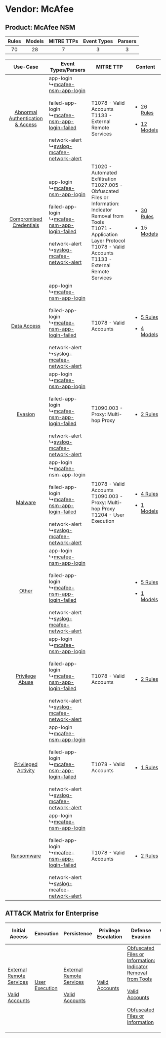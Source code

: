 Vendor: McAfee
==============
Product: McAfee NSM
-------------------
| Rules | Models | MITRE TTPs | Event Types | Parsers |
|:-----:|:------:|:----------:|:-----------:|:-------:|
|  70   |   28   |     7      |      3      |    3    |

|    Use-Case    | Event Types/Parsers    | MITRE TTP    | Content    |
|:----:| ---- | ---- | ---- |
| [Abnormal Authentication & Access](../../../UseCases/uc_abnormal_authentication_&_access.md) |  app-login<br> ↳[mcafee-nsm-app-login](Ps/pC_mcafeensmapplogin.md)<br><br> failed-app-login<br> ↳[mcafee-nsm-app-login-failed](Ps/pC_mcafeensmapploginfailed.md)<br><br> network-alert<br> ↳[syslog-mcafee-network-alert](Ps/pC_syslogmcafeenetworkalert.md)<br> | T1078 - Valid Accounts<br>T1133 - External Remote Services<br>    | [<ul><li>26 Rules</li></ul><ul><li>12 Models</li></ul>](RM/r_m_mcafee_mcafee_nsm_Abnormal_Authentication_&_Access.md) |
|          [Compromised Credentials](../../../UseCases/uc_compromised_credentials.md)          |  app-login<br> ↳[mcafee-nsm-app-login](Ps/pC_mcafeensmapplogin.md)<br><br> failed-app-login<br> ↳[mcafee-nsm-app-login-failed](Ps/pC_mcafeensmapploginfailed.md)<br><br> network-alert<br> ↳[syslog-mcafee-network-alert](Ps/pC_syslogmcafeenetworkalert.md)<br> | T1020 - Automated Exfiltration<br>T1027.005 - Obfuscated Files or Information: Indicator Removal from Tools<br>T1071 - Application Layer Protocol<br>T1078 - Valid Accounts<br>T1133 - External Remote Services<br> | [<ul><li>30 Rules</li></ul><ul><li>15 Models</li></ul>](RM/r_m_mcafee_mcafee_nsm_Compromised_Credentials.md)          |
|    [Data Access](../../../UseCases/uc_data_access.md)    |  app-login<br> ↳[mcafee-nsm-app-login](Ps/pC_mcafeensmapplogin.md)<br><br> failed-app-login<br> ↳[mcafee-nsm-app-login-failed](Ps/pC_mcafeensmapploginfailed.md)<br><br> network-alert<br> ↳[syslog-mcafee-network-alert](Ps/pC_syslogmcafeenetworkalert.md)<br> | T1078 - Valid Accounts<br>    | [<ul><li>5 Rules</li></ul><ul><li>4 Models</li></ul>](RM/r_m_mcafee_mcafee_nsm_Data_Access.md)    |
|    [Evasion](../../../UseCases/uc_evasion.md)    |  app-login<br> ↳[mcafee-nsm-app-login](Ps/pC_mcafeensmapplogin.md)<br><br> failed-app-login<br> ↳[mcafee-nsm-app-login-failed](Ps/pC_mcafeensmapploginfailed.md)<br><br> network-alert<br> ↳[syslog-mcafee-network-alert](Ps/pC_syslogmcafeenetworkalert.md)<br> | T1090.003 - Proxy: Multi-hop Proxy<br>    | [<ul><li>2 Rules</li></ul>](RM/r_m_mcafee_mcafee_nsm_Evasion.md)    |
|    [Malware](../../../UseCases/uc_malware.md)    |  app-login<br> ↳[mcafee-nsm-app-login](Ps/pC_mcafeensmapplogin.md)<br><br> failed-app-login<br> ↳[mcafee-nsm-app-login-failed](Ps/pC_mcafeensmapploginfailed.md)<br><br> network-alert<br> ↳[syslog-mcafee-network-alert](Ps/pC_syslogmcafeenetworkalert.md)<br> | T1078 - Valid Accounts<br>T1090.003 - Proxy: Multi-hop Proxy<br>T1204 - User Execution<br>    | [<ul><li>4 Rules</li></ul><ul><li>1 Models</li></ul>](RM/r_m_mcafee_mcafee_nsm_Malware.md)    |
|    [Other](../../../UseCases/uc_other.md)    |  app-login<br> ↳[mcafee-nsm-app-login](Ps/pC_mcafeensmapplogin.md)<br><br> failed-app-login<br> ↳[mcafee-nsm-app-login-failed](Ps/pC_mcafeensmapploginfailed.md)<br><br> network-alert<br> ↳[syslog-mcafee-network-alert](Ps/pC_syslogmcafeenetworkalert.md)<br> |    | [<ul><li>5 Rules</li></ul><ul><li>1 Models</li></ul>](RM/r_m_mcafee_mcafee_nsm_Other.md)    |
|    [Privilege Abuse](../../../UseCases/uc_privilege_abuse.md)    |  app-login<br> ↳[mcafee-nsm-app-login](Ps/pC_mcafeensmapplogin.md)<br><br> failed-app-login<br> ↳[mcafee-nsm-app-login-failed](Ps/pC_mcafeensmapploginfailed.md)<br><br> network-alert<br> ↳[syslog-mcafee-network-alert](Ps/pC_syslogmcafeenetworkalert.md)<br> | T1078 - Valid Accounts<br>    | [<ul><li>2 Rules</li></ul>](RM/r_m_mcafee_mcafee_nsm_Privilege_Abuse.md)    |
|    [Privileged Activity](../../../UseCases/uc_privileged_activity.md)    |  app-login<br> ↳[mcafee-nsm-app-login](Ps/pC_mcafeensmapplogin.md)<br><br> failed-app-login<br> ↳[mcafee-nsm-app-login-failed](Ps/pC_mcafeensmapploginfailed.md)<br><br> network-alert<br> ↳[syslog-mcafee-network-alert](Ps/pC_syslogmcafeenetworkalert.md)<br> | T1078 - Valid Accounts<br>    | [<ul><li>1 Rules</li></ul>](RM/r_m_mcafee_mcafee_nsm_Privileged_Activity.md)    |
|    [Ransomware](../../../UseCases/uc_ransomware.md)    |  app-login<br> ↳[mcafee-nsm-app-login](Ps/pC_mcafeensmapplogin.md)<br><br> failed-app-login<br> ↳[mcafee-nsm-app-login-failed](Ps/pC_mcafeensmapploginfailed.md)<br><br> network-alert<br> ↳[syslog-mcafee-network-alert](Ps/pC_syslogmcafeenetworkalert.md)<br> | T1078 - Valid Accounts<br>    | [<ul><li>2 Rules</li></ul>](RM/r_m_mcafee_mcafee_nsm_Ransomware.md)    |

ATT&CK Matrix for Enterprise
----------------------------
| Initial Access                                                                                                                                   | Execution                                                           | Persistence                                                                                                                                      | Privilege Escalation                                                | Defense Evasion                                                                                                                                                                                                                                                               | Credential Access | Discovery | Lateral Movement | Collection | Command and Control                                                                                                                                                                                                      | Exfiltration                                                                | Impact |
| ------------------------------------------------------------------------------------------------------------------------------------------------ | ------------------------------------------------------------------- | ------------------------------------------------------------------------------------------------------------------------------------------------ | ------------------------------------------------------------------- | ----------------------------------------------------------------------------------------------------------------------------------------------------------------------------------------------------------------------------------------------------------------------------- | ----------------- | --------- | ---------------- | ---------- | ------------------------------------------------------------------------------------------------------------------------------------------------------------------------------------------------------------------------ | --------------------------------------------------------------------------- | ------ |
| [External Remote Services](https://attack.mitre.org/techniques/T1133)<br><br>[Valid Accounts](https://attack.mitre.org/techniques/T1078)<br><br> | [User Execution](https://attack.mitre.org/techniques/T1204)<br><br> | [External Remote Services](https://attack.mitre.org/techniques/T1133)<br><br>[Valid Accounts](https://attack.mitre.org/techniques/T1078)<br><br> | [Valid Accounts](https://attack.mitre.org/techniques/T1078)<br><br> | [Obfuscated Files or Information: Indicator Removal from Tools](https://attack.mitre.org/techniques/T1027/005)<br><br>[Valid Accounts](https://attack.mitre.org/techniques/T1078)<br><br>[Obfuscated Files or Information](https://attack.mitre.org/techniques/T1027)<br><br> |                   |           |                  |            | [Proxy: Multi-hop Proxy](https://attack.mitre.org/techniques/T1090/003)<br><br>[Application Layer Protocol](https://attack.mitre.org/techniques/T1071)<br><br>[Proxy](https://attack.mitre.org/techniques/T1090)<br><br> | [Automated Exfiltration](https://attack.mitre.org/techniques/T1020)<br><br> |        |
